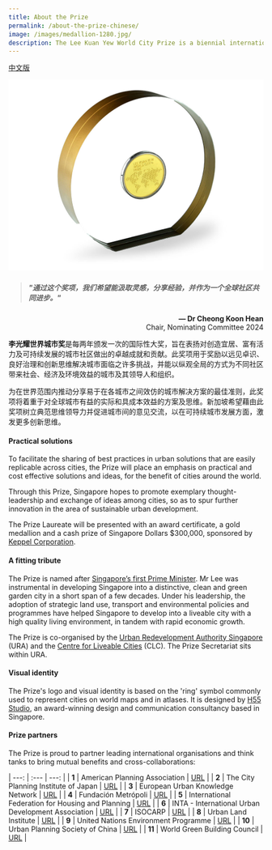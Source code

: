 ```yaml
---
title: About the Prize
permalink: /about-the-prize-chinese/
image: /images/medallion-1280.jpg/
description: The Lee Kuan Yew World City Prize is a biennial international award that honours outstanding achievements and contributions to the creation of liveable, vibrant and sustainable urban communities around the world.
---
```


[中文版](/about-the-prize-chinese/)

![medallion](/images/medallion-1280.jpg)

> ##### "通过这个奖项，我们希望能汲取灵感，分享经验，并作为一个全球社区共同进步。"

<div align="right"><b>— Dr Cheong Koon Hean</b> <br> Chair, Nominating Committee 2024</div>

**李光耀世界城市奖**是每两年颁发一次的国际性大奖，旨在表扬对创造宜居、富有活力及可持续发展的城市社区做出的卓越成就和贡献。此奖项用于奖励以远见卓识、良好治理和创新思维解决城市面临之许多挑战，并能以纵观全局的方式为不同社区带来社会、经济及环境效益的城市及其领导人和组织。

为在世界范围内推动分享易于在各城市之间效仿的城市解决方案的最佳准则，此奖项将着重于对全球城市有益的实际和具成本效益的方案及思维。新加坡希望藉由此奖项树立典范思维领导力并促进城市间的意见交流，以在可持续城市发展方面，激发更多创新思维。

#### **Practical solutions**

To facilitate the sharing of best practices in urban solutions that are easily replicable across cities, the Prize will place an emphasis on practical and cost effective solutions and ideas, for the benefit of cities around the world. 

Through this Prize, Singapore hopes to promote exemplary thought-leadership and exchange of ideas among cities, so as to spur further innovation in the area of sustainable urban development.

The Prize Laureate will be presented with an award certificate, a gold medallion and a cash prize of Singapore Dollars $300,000, sponsored by [Keppel Corporation](/prize-sponsor/).

#### **A fitting tribute**

The Prize is named after [Singapore’s first Prime Minister](https://www.pmo.gov.sg/Past-Prime-Ministers/Mr-LEE-Kuan-Yew). Mr Lee was instrumental in developing Singapore into a distinctive, clean and green garden city in a short span of a few decades. Under his leadership, the adoption of strategic land use, transport and environmental policies and programmes have helped Singapore to develop into a liveable city with a high quality living environment, in tandem with rapid economic growth.

The Prize is co-organised by the [Urban Redevelopment Authority Singapore](/ura/) (URA) and the [Centre for Liveable Cities](/clc/) (CLC). The Prize Secretariat sits within URA. 

#### **Visual identity**

The Prize's logo and visual identity is based on the 'ring' symbol commonly used to represent cities on world maps and in atlases. It is designed by [H55 Studio](https://www.h55studio.com/portfolio/lee-kuan-yew-world-city-prize/), an award-winning design and communication consultancy based in Singapore. 

#### **Prize partners**

The Prize is proud to partner leading international organisations and think tanks to bring mutual benefits and cross-collaborations: 

| ---: | :--- | ---: |
| **1** | American Planning Association | [URL](http://www.planning.org/) |
| **2** | The City Planning Institute of Japan | [URL](http://https//www.cpij.or.jp/eng/) |
| **3** | European Urban Knowledge Network | [URL](http://www.eukn.eu/) |
| **4** | Fundación Metrópoli | [URL](http://www.fundacion-metropoli.org/) |
| **5** | International Federation for Housing and Planning | [URL](https://www.ifhp.org/) |
| **6** | INTA - International Urban Development Association | [URL](https://inta-aivn.org/en/) |
| **7** | ISOCARP | [URL](https://isocarp.org/) |
| **8** | Urban Land Institute | [URL](https://uli.org/) |
| **9** | United Nations Environment Programme | [URL](https://www.unenvironment.org/) |
| **10** | Urban Planning Society of China | [URL](http://en.planning.org.cn/) |
| **11** | World Green Building Council | [URL](https://www.worldgbc.org/) |
